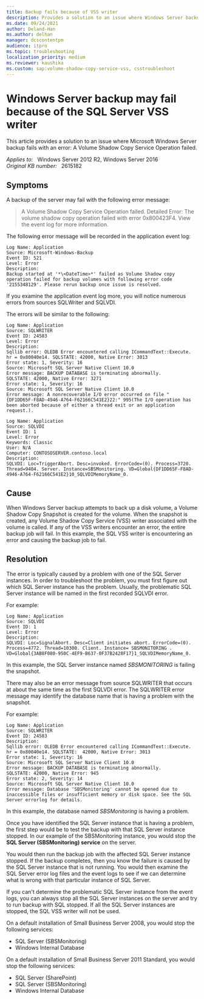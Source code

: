 ```yaml
---
title: Backup fails because of VSS writer
description: Provides a solution to an issue where Windows Server backup fails because of the SQL Server VSS writer.
ms.date: 09/24/2021
author: Deland-Han
ms.author: delhan
manager: dcscontentpm
audience: itpro
ms.topic: troubleshooting
localization_priority: medium
ms.reviewer: kaushika
ms.custom: sap:volume-shadow-copy-service-vss, csstroubleshoot
---
```

# Windows Server backup may fail because of the SQL Server VSS writer

This article provides a solution to an issue where Microsoft Windows Server backup fails with an error: A Volume Shadow Copy Service Operation failed.

_Applies to:_ &nbsp; Windows Server 2012 R2, Windows Server 2016  
_Original KB number:_ &nbsp; 2615182

## Symptoms

A backup of the server may fail with the following error message:

> A Volume Shadow Copy Service Operation failed. Detailed Error: The volume shadow copy operation failed with error 0x800423F4. View the event log for more information.

The following error message will be recorded in the application event log:

```output
Log Name: Application  
Source: Microsoft-Windows-Backup  
Event ID: 521  
Level: Error  
Description:  
Backup started at '*\<DateTime>*' failed as Volume Shadow copy operation failed for backup volumes with following error code '2155348129'. Please rerun backup once issue is resolved.
```

If you examine the application event log more, you will notice numerous errors from sources SQLWriter and SQLVDI.

The errors will be similar to the following:

```output
Log Name: Application
Source: SQLWRITER  
Event ID: 24583  
Level: Error  
Description:  
Sqllib error: OLEDB Error encountered calling ICommandText::Execute. hr = 0x80040e14. SQLSTATE: 42000, Native Error: 3013  
Error state: 1, Severity: 16  
Source: Microsoft SQL Server Native Client 10.0  
Error message: BACKUP DATABASE is terminating abnormally.  
SQLSTATE: 42000, Native Error: 3271  
Error state: 1, Severity: 16  
Source: Microsoft SQL Server Native Client 10.0  
Error message: A nonrecoverable I/O error occurred on file "  {DF1DD65F-F8AD-4946-A764-F62166C541E2}22:" 995(The I/O operation has been aborted because of either a thread exit or an application request.).  
```

```output
Log Name: Application  
Source: SQLVDI  
Event ID: 1  
Level: Error  
Keywords: Classic  
User: N/A  
Computer: CONTOSOSERVER.contoso.local  
Description:  
SQLVDI: Loc=TriggerAbort. Desc=invoked. ErrorCode=(0). Process=3720. Thread=9404. Server. Instance=SBSMonitoring. VD=Global{DF1DD65F-F8AD-4946-A764-F62166C541E2}10_SQLVDIMemoryName_0.
```

## Cause

When Windows Server backup attempts to back up a disk volume, a Volume Shadow Copy Snapshot is created for the volume. When the snapshot is created, any Volume Shadow Copy Service (VSS) writer associated with the volume is called. If any of the VSS writers encounter an error, the entire backup job will fail. In this example, the SQL VSS writer is encountering an error and causing the backup job to fail.

## Resolution

The error is typically caused by a problem with one of the SQL Server instances. In order to troubleshoot the problem,  you must first figure out which SQL Server instance has the problem. Usually, the problematic SQL Server instance will be named in the first recorded SQLVDI error.

For example:

```output
Log Name: Application  
Source: SQLVDI  
Event ID: 1  
Level: Error  
Description:  
SQLVDI: Loc=SignalAbort. Desc=Client initiates abort. ErrorCode=(0). Process=4772. Thread=10300. Client. Instance= SBSMONITORING . VD=Global{3AB8F080-950C-4EF9-B637-0F37B2428F17}1_SQLVDIMemoryName_0.  
```

In this example, the SQL Server instance named *SBSMONITORING* is failing the snapshot.

There may also be an error message from source SQLWRITER that occurs at about the same time as the first SQLVDI error. The SQLWRITER error message may identify the database name that is having a problem with the snapshot.

For example:

```output
Log Name: Application  
Source: SQLWRITER  
Event ID: 24583  
Description:  
Sqllib error: OLEDB Error encountered calling ICommandText::Execute. hr = 0x80040e14. SQLSTATE:  42000, Native Error: 3013  
Error state: 1, Severity: 16  
Source: Microsoft SQL Server Native Client 10.0  
Error message: BACKUP DATABASE is terminating abnormally.  
SQLSTATE: 42000, Native Error: 945  
Error state: 2, Severity: 14  
Source: Microsoft SQL Server Native Client 10.0  
Error message: Database 'SBSMonitoring' cannot be opened due to inaccessible files or insufficient memory or disk space. See the SQL Server errorlog for details.
```

In this example, the database named *SBSMonitoring* is having a problem.

Once you have identified the SQL Server instance that is having a problem, the first step would be to test the backup with that SQL Server instance stopped. In our example of the SBSMonitoring instance, you would stop the **SQL Server (SBSMonitoring) service** on the server.

You would then run the backup job with the affected SQL Server instance stopped. If the backup completes, then you know the failure is caused by the SQL Server instance that is not running. You would then examine the SQL Server error log files and the event logs to see if we can determine what is wrong with that particular instance of SQL Server.

If you can't determine the problematic SQL Server instance from the event logs, you can always stop all the SQL Server instances on the server and try to run backup with SQL stopped. If all the SQL Server instances are stopped, the SQL VSS writer will not be used.

On a default installation of Small Business Server 2008, you would stop the following services:

- SQL Server (SBSMonitoring)
- Windows Internal Database

On a default installation of Small Business Server 2011 Standard, you would stop the following services:

- SQL Server (SharePoint)
- SQL Server (SBSMonitoring)
- Windows Internal Database
